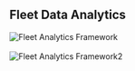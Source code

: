 ## Fleet Data Analytics

![Fleet Analytics Framework](https://user-images.githubusercontent.com/112804900/202896620-dada6ab3-7970-4f4a-8504-0534527ddf46.png)<br>
<br>
![Fleet Analytics Framework2](https://user-images.githubusercontent.com/112804900/202900458-af4b3bf6-5baa-4056-ab10-7a4e2033eaba.png)<br>
